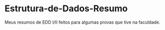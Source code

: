 # Estrutura-de-Dados-Resumo
Meus resumos de EDD I/II feitos para algumas provas que tive na faculdade.
